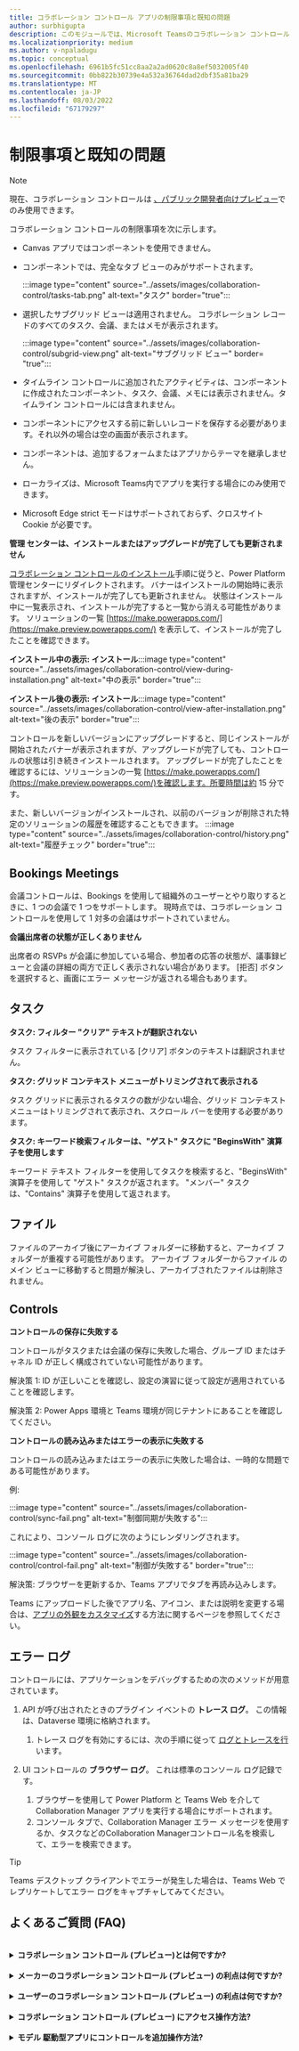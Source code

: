 ```yaml
---
title: コラボレーション コントロール アプリの制限事項と既知の問題
author: surbhigupta
description: このモジュールでは、Microsoft Teamsのコラボレーション コントロール アプリの制限事項と既知の問題について説明します。
ms.localizationpriority: medium
ms.author: v-npaladugu
ms.topic: conceptual
ms.openlocfilehash: 6961b5fc51cc8aa2a2ad0620c8a8ef5032005f40
ms.sourcegitcommit: 0bb822b30739e4a532a36764dad2dbf35a81ba29
ms.translationtype: MT
ms.contentlocale: ja-JP
ms.lasthandoff: 08/03/2022
ms.locfileid: "67179297"
---
```

# <a name="limitations-and-known-issues"></a>制限事項と既知の問題

> [!NOTE]
> 現在、コラボレーション コントロールは [、パブリック開発者向けプレビュー](~/resources/dev-preview/developer-preview-intro.md)でのみ使用できます。

コラボレーション コントロールの制限事項を次に示します。

* Canvas アプリではコンポーネントを使用できません。
* コンポーネントでは、完全なタブ ビューのみがサポートされます。

     :::image type="content" source="../assets/images/collaboration-control/tasks-tab.png" alt-text="タスク" border="true":::

* 選択したサブグリッド ビューは適用されません。 コラボレーション レコードのすべてのタスク、会議、またはメモが表示されます。

     :::image type="content" source="../assets/images/collaboration-control/subgrid-view.png" alt-text="サブグリッド ビュー" border= "true":::

* タイムライン コントロールに追加されたアクティビティは、コンポーネントに作成されたコンポーネント、タスク、会議、メモには表示されません。タイムライン コントロールには含まれません。
* コンポーネントにアクセスする前に新しいレコードを保存する必要があります。それ以外の場合は空の画面が表示されます。
* コンポーネントは、追加するフォームまたはアプリからテーマを継承しません。
* ローカライズは、Microsoft Teams内でアプリを実行する場合にのみ使用できます。
* Microsoft Edge strict モードはサポートされておらず、クロスサイト Cookie が必要です。

**管理 センターは、インストールまたはアップグレードが完了しても更新されません**

[コラボレーション コントロールのインストール](~/samples/install-collaboration-control.md)手順に従うと、Power Platform 管理センターにリダイレクトされます。 バナーはインストールの開始時に表示されますが、インストールが完了しても更新されません。 状態はインストール中に一覧表示され、インストールが完了すると一覧から消える可能性があります。 ソリューションの一覧 [https://make.powerapps.com/](https://make.preview.powerapps.com/) を表示して、インストールが完了したことを確認できます。

**インストール中の表示: インストール**:::image type="content" source="../assets/images/collaboration-control/view-during-installation.png" alt-text="中の表示" border="true":::

**インストール後の表示: インストール**:::image type="content" source="../assets/images/collaboration-control/view-after-installation.png" alt-text="後の表示" border="true":::

コントロールを新しいバージョンにアップグレードすると、同じインストールが開始されたバナーが表示されますが、アップグレードが完了しても、コントロールの状態は引き続きインストールされます。 アップグレードが完了したことを確認するには、ソリューションの一覧 [https://make.powerapps.com/](https://make.preview.powerapps.com/)を確認します。所要時間は約 15 分です。

また、新しいバージョンがインストールされ、以前のバージョンが削除された特定のソリューションの履歴を確認することもできます。 :::image type="content" source="../assets/images/collaboration-control/history.png" alt-text="履歴チェック" border="true":::

## <a name="bookings-meetings"></a>Bookings Meetings

会議コントロールは、Bookings を使用して組織外のユーザーとやり取りするときに、1 つの会議で 1 つをサポートします。 現時点では、コラボレーション コントロールを使用して 1 対多の会議はサポートされていません。

**会議出席者の状態が正しくありません**

出席者の RSVPs が会議に参加している場合、参加者の応答の状態が、議事録ビューと会議の詳細の両方で正しく表示されない場合があります。 [拒否] ボタンを選択すると、画面にエラー メッセージが返される場合もあります。

## <a name="tasks"></a>タスク

**タスク: フィルター "クリア" テキストが翻訳されない**

タスク フィルターに表示されている [クリア] ボタンのテキストは翻訳されません。

**タスク: グリッド コンテキスト メニューがトリミングされて表示される**

タスク グリッドに表示されるタスクの数が少ない場合、グリッド コンテキスト メニューはトリミングされて表示され、スクロール バーを使用する必要があります。

**タスク: キーワード検索フィルターは、"ゲスト" タスクに "BeginsWith" 演算子を使用します**

キーワード テキスト フィルターを使用してタスクを検索すると、"BeginsWith" 演算子を使用して "ゲスト" タスクが返されます。 "メンバー" タスクは、"Contains" 演算子を使用して返されます。

## <a name="files"></a>ファイル

ファイルのアーカイブ後にアーカイブ フォルダーに移動すると、アーカイブ フォルダーが重複する可能性があります。  アーカイブ フォルダーからファイル のメイン ビューに移動すると問題が解決し、アーカイブされたファイルは削除されません。

## <a name="controls"></a>Controls

**コントロールの保存に失敗する**

コントロールがタスクまたは会議の保存に失敗した場合、グループ ID またはチャネル ID が正しく構成されていない可能性があります。  

解決策 1: ID が正しいことを確認し、設定の演習に従って設定が適用されていることを確認します。  

解決策 2: Power Apps 環境と Teams 環境が同じテナントにあることを確認してください。  

**コントロールの読み込みまたはエラーの表示に失敗する**

コントロールの読み込みまたはエラーの表示に失敗した場合は、一時的な問題である可能性があります。

例:

:::image type="content" source="../assets/images/collaboration-control/sync-fail.png" alt-text="制御同期が失敗する":::

これにより、コンソール ログに次のようにレンダリングされます。

:::image type="content" source="../assets/images/collaboration-control/control-fail.png" alt-text="制御が失敗する" border="true":::

解決策: ブラウザーを更新するか、Teams アプリでタブを再読み込みします。

Teams にアップロードした後でアプリ名、アイコン、または説明を変更する場合は、[アプリの外観をカスタマイズ](/MicrosoftTeams/customize-apps#customize-details-of-an-app)する方法に関するページを参照してください。

## <a name="error-logging"></a>エラー ログ

コントロールには、アプリケーションをデバッグするための次のメソッドが用意されています。

1. API が呼び出されたときのプラグイン イベントの **トレース ログ**。 この情報は、Dataverse 環境に格納されます。

    1. トレース ログを有効にするには、次の手順に従って [ログとトレースを行](/power-apps/developer/data-platform/logging-tracing?WT.mc_id=email)います。

1. UI コントロールの **ブラウザー ログ**。 これは標準のコンソール ログ記録です。

    1. ブラウザーを使用して Power Platform と Teams Web を介してCollaboration Manager アプリを実行する場合にサポートされます。
    1. コンソール タブで、Collaboration Manager エラー メッセージを使用するか、タスクなどのCollaboration Managerコントロール名を検索して、エラーを検索できます。

> [!TIP]
> Teams デスクトップ クライアントでエラーが発生した場合は、Teams Web でレプリケートしてエラー ログをキャプチャしてみてください。

## <a name="faq"></a>よくあるご質問 (FAQ)

<br>

<details>

<summary><b>コラボレーション コントロール (プレビュー)とは何ですか?</b></summary>

コラボレーション コントロール (プレビュー) を使用すると、Power Apps の基幹業務カスタム アプリケーションに Microsoft 365 機能を追加して、Teams または Power Apps のビジネス プロセスで共同作業する際のユーザー ワークフローを簡略化できます。

<br>

</details>

<br>

<details>

<summary><b>メーカーのコラボレーション コントロール (プレビュー) の利点は何ですか?</b></summary>

これらの新しいコントロールを使用すると、作成者は Microsoft 365 コラボレーションをアプリに提供するコントロールをドラッグ アンド ドロップできます。

<br>

</details>

<br>

<details>

<summary><b>ユーザーのコラボレーション コントロール (プレビュー) の利点は何ですか?</b></summary>

ユーザーは、アプリのコンテキストを離れることなく、承認、ファイル、会議、メモ、タスクで共同作業することで、生産性の向上を体験し、フローを維持できます。

<br>

</details>

<br>

<details>

<summary><b>コラボレーション コントロール (プレビュー) にアクセス操作方法?</b></summary>

Power Platform 管理者に、AppSource から Power Apps 環境にコントロールをインストールするように要求します。

<br>

</details>

<br>

<details>

<summary><b>モデル 駆動型アプリにコントロールを追加操作方法?</b></summary>

フォーム デザイナーに移動し、コントロールを [コンポーネント] ウィンドウからフォームにドラッグします。

<br>

</details>
